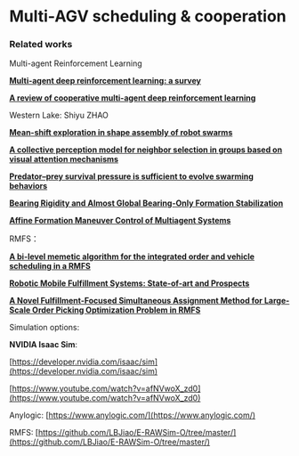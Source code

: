 # Multi-AGV scheduling & cooperation

### Related works

Multi-agent Reinforcement Learning 

**[Multi-agent deep reinforcement learning: a survey](obsidian://open?vault=Articles&file=Multi-AGV%2FMulti-agent%20deep%20reinforcement%20learning%20a%20survey.pdf)**  

[**A review of cooperative multi-agent deep reinforcement learning**](https://link.springer.com/article/10.1007/s10489-022-04105-y)

Western Lake: Shiyu ZHAO

**[Mean-shift exploration in shape assembly of robot swarms](obsidian://open?vault=Articles&file=Multi-AGV%2FMean-shift%20exploration%20in%20shape%20assembly%20of%20robot%20swarms.pdf)**

**[A collective perception model for neighbor selection in groups based on visual attention mechanisms](obsidian://open?vault=Articles&file=Multi-AGV%2FA%20collective%20perception%20model%20for%20neighbor%20selection%20in%20groups%20based%20on%20visual%20attention%20mechanisms.pdf)**

**[Predator–prey survival pressure is sufficient to evolve swarming behaviors](obsidian://open?vault=Articles&file=Multi-AGV%2FPredator%E2%80%93prey%20survival%20pressure%20is%20sufficient%20to%20evolve%20swarming%20behaviors.pdf)**

**[Bearing Rigidity and Almost Global Bearing-Only Formation Stabilization](obsidian://open?vault=Articles&file=Multi-AGV%2FBearing%20Rigidity%20and%20Almost%20Global%20Bearing-Only%20Formation%20Stabilization.pdf)**

**[Affine Formation Maneuver Control of Multiagent Systems](obsidian://open?vault=Articles&file=Multi-AGV%2FAffine%20Formation%20Maneuver%20Control%20of%20Multi-Agent%20Systems.pdf)**


RMFS：

[**A bi-level memetic algorithm for the integrated order and vehicle scheduling in a RMFS**](https://www.sciencedirect.com/science/article/pii/S1568494622001995)

[**Robotic Mobile Fulfillment Systems: State-of-art and Prospects**](http://www.aas.net.cn/article/exportPdf?id=94c32779-3c00-4bbd-8b70-365304a9f54a)

[**A Novel Fulfillment-Focused Simultaneous Assignment Method for Large-Scale Order Picking Optimization Problem in RMFS**](https://ieeexplore.ieee.org/abstract/document/10313088/)

Simulation options:

**NVIDIA Isaac Sim**:

[https://developer.nvidia.com/isaac/sim](https://developer.nvidia.com/isaac/sim)

[https://www.youtube.com/watch?v=afNVwoX_zd0](https://www.youtube.com/watch?v=afNVwoX_zd0)

Anylogic: [https://www.anylogic.com/](https://www.anylogic.com/)

RMFS: [https://github.com/LBJiao/E-RAWSim-O/tree/master/](https://github.com/LBJiao/E-RAWSim-O/tree/master/)